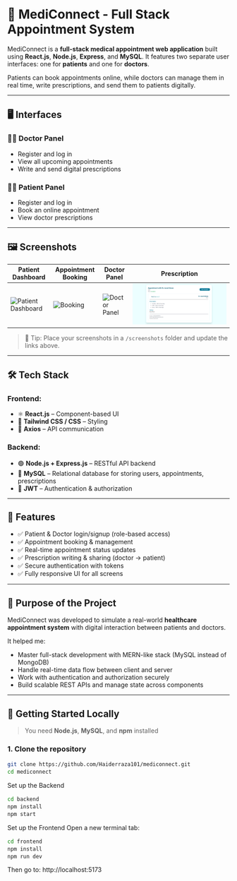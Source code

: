 # 💊 MediConnect - Full Stack Appointment System

MediConnect is a **full-stack medical appointment web application** built using **React.js**, **Node.js**, **Express**, and **MySQL**. It features two separate user interfaces: one for **patients** and one for **doctors**.

Patients can book appointments online, while doctors can manage them in real time, write prescriptions, and send them to patients digitally.

---

## 🖥️ Interfaces

### 👨‍⚕️ Doctor Panel
- Register and log in
- View all upcoming appointments
- Write and send digital prescriptions

### 🧑‍💼 Patient Panel
- Register and log in
- Book an online appointment
- View doctor prescriptions

---

## 🖼️ Screenshots

| Patient Dashboard | Appointment Booking | Doctor Panel | Prescription |
|-------------------|---------------------|---------------|--------------|
| ![Patient Dashboard](./screenshots/patient-dashboard.png) | ![Booking](./screenshots/appointment-booking.png) | ![Doctor Panel](./screenshots/doctor-panel.png) | ![Prescription](./screenshots/prescription.png) |

> 📸 Tip: Place your screenshots in a `/screenshots` folder and update the links above.

---

## 🛠️ Tech Stack

### Frontend:
- ⚛️ **React.js** – Component-based UI
- 🎨 **Tailwind CSS / CSS** – Styling
- 🔄 **Axios** – API communication

### Backend:
- 🟢 **Node.js + Express.js** – RESTful API backend
- 🐬 **MySQL** – Relational database for storing users, appointments, prescriptions
- 🔐 **JWT** – Authentication & authorization

---

## 🔐 Features

- ✅ Patient & Doctor login/signup (role-based access)
- ✅ Appointment booking & management
- ✅ Real-time appointment status updates
- ✅ Prescription writing & sharing (doctor → patient)
- ✅ Secure authentication with tokens
- ✅ Fully responsive UI for all screens

---

## 🧠 Purpose of the Project

MediConnect was developed to simulate a real-world **healthcare appointment system** with digital interaction between patients and doctors.

It helped me:
- Master full-stack development with MERN-like stack (MySQL instead of MongoDB)
- Handle real-time data flow between client and server
- Work with authentication and authorization securely
- Build scalable REST APIs and manage state across components

---

## 🚀 Getting Started Locally

> You need **Node.js**, **MySQL**, and **npm** installed

### 1. Clone the repository

```bash
git clone https://github.com/Haiderraza101/mediconnect.git
cd mediconnect

```
 Set up the Backend
```bash
cd backend
npm install
npm start
```

Set up the Frontend
Open a new terminal tab:

```bash
cd frontend
npm install
npm run dev
```
Then go to: http://localhost:5173
